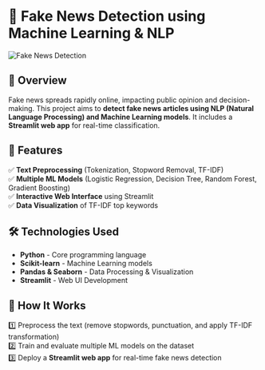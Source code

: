 # 📰 Fake News Detection using Machine Learning & NLP  

![Fake News Detection](https://your-image-link.com)  

## 📌 Overview  
Fake news spreads rapidly online, impacting public opinion and decision-making. This project aims to **detect fake news articles using NLP (Natural Language Processing) and Machine Learning models**. It includes a **Streamlit web app** for real-time classification.  

## 🚀 Features  
✅ **Text Preprocessing** (Tokenization, Stopword Removal, TF-IDF)  
✅ **Multiple ML Models** (Logistic Regression, Decision Tree, Random Forest, Gradient Boosting)  
✅ **Interactive Web Interface** using Streamlit  
✅ **Data Visualization** of TF-IDF top keywords  

## 🛠 Technologies Used  
- **Python** - Core programming language  
- **Scikit-learn** - Machine Learning models  
- **Pandas & Seaborn** - Data Processing & Visualization  
- **Streamlit** - Web UI Development  

## 🎯 How It Works  
1️⃣ Preprocess the text (remove stopwords, punctuation, and apply TF-IDF transformation)  
2️⃣ Train and evaluate multiple ML models on the dataset  
3️⃣ Deploy a **Streamlit web app** for real-time fake news detection  

